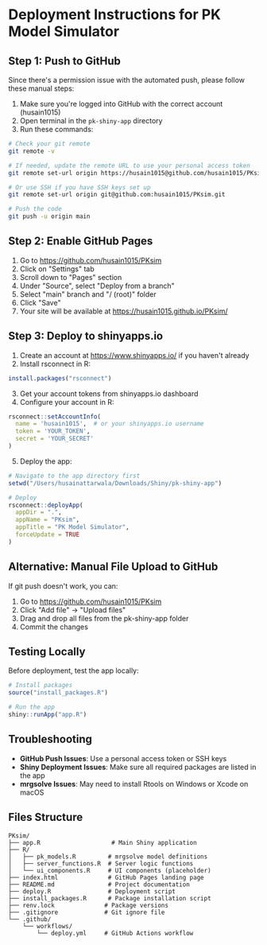 # Deployment Instructions for PK Model Simulator

## Step 1: Push to GitHub

Since there's a permission issue with the automated push, please follow these manual steps:

1. Make sure you're logged into GitHub with the correct account (husain1015)
2. Open terminal in the `pk-shiny-app` directory
3. Run these commands:

```bash
# Check your git remote
git remote -v

# If needed, update the remote URL to use your personal access token
git remote set-url origin https://husain1015@github.com/husain1015/PKsim.git

# Or use SSH if you have SSH keys set up
git remote set-url origin git@github.com:husain1015/PKsim.git

# Push the code
git push -u origin main
```

## Step 2: Enable GitHub Pages

1. Go to https://github.com/husain1015/PKsim
2. Click on "Settings" tab
3. Scroll down to "Pages" section
4. Under "Source", select "Deploy from a branch"
5. Select "main" branch and "/ (root)" folder
6. Click "Save"
7. Your site will be available at https://husain1015.github.io/PKsim/

## Step 3: Deploy to shinyapps.io

1. Create an account at https://www.shinyapps.io/ if you haven't already
2. Install rsconnect in R:
```R
install.packages("rsconnect")
```

3. Get your account tokens from shinyapps.io dashboard
4. Configure your account in R:
```R
rsconnect::setAccountInfo(
  name = 'husain1015',  # or your shinyapps.io username
  token = 'YOUR_TOKEN',
  secret = 'YOUR_SECRET'
)
```

5. Deploy the app:
```R
# Navigate to the app directory first
setwd("/Users/husainattarwala/Downloads/Shiny/pk-shiny-app")

# Deploy
rsconnect::deployApp(
  appDir = ".",
  appName = "PKsim",
  appTitle = "PK Model Simulator",
  forceUpdate = TRUE
)
```

## Alternative: Manual File Upload to GitHub

If git push doesn't work, you can:

1. Go to https://github.com/husain1015/PKsim
2. Click "Add file" → "Upload files"
3. Drag and drop all files from the pk-shiny-app folder
4. Commit the changes

## Testing Locally

Before deployment, test the app locally:

```R
# Install packages
source("install_packages.R")

# Run the app
shiny::runApp("app.R")
```

## Troubleshooting

- **GitHub Push Issues**: Use a personal access token or SSH keys
- **Shiny Deployment Issues**: Make sure all required packages are listed in the app
- **mrgsolve Issues**: May need to install Rtools on Windows or Xcode on macOS

## Files Structure

```
PKsim/
├── app.R                    # Main Shiny application
├── R/
│   ├── pk_models.R         # mrgsolve model definitions
│   ├── server_functions.R  # Server logic functions
│   └── ui_components.R     # UI components (placeholder)
├── index.html              # GitHub Pages landing page
├── README.md               # Project documentation
├── deploy.R                # Deployment script
├── install_packages.R      # Package installation script
├── renv.lock              # Package versions
├── .gitignore             # Git ignore file
└── .github/
    └── workflows/
        └── deploy.yml     # GitHub Actions workflow
```